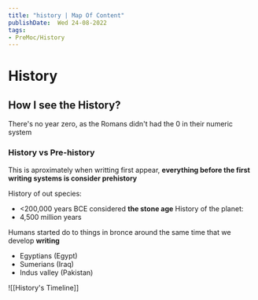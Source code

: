 ```yaml
---
title: "history | Map Of Content"
publishDate:  Wed 24-08-2022
tags:
- PreMoc/History
---
```


# History




## How I see the History?
There's no year zero, as the Romans didn't had the 0 in their numeric system

### History vs Pre-history
This is aproximately when writting first appear, **everything before the first writing systems is consider prehistory**

History of out species:
- <200,000 years BCE considered **the stone age**
History of the planet:
- 4,500 million years


Humans started do to things in bronce around the same time that we develop **writing**
- Egyptians (Egypt)
- Sumerians  (Iraq)
- Indus valley (Pakistan) 




![[History's Timeline]]